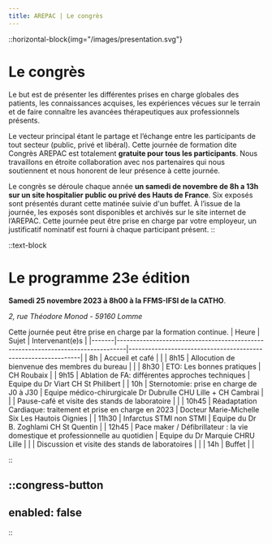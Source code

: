```yaml
---
title: AREPAC | Le congrès
---
```


::horizontal-block{img="/images/presentation.svg"}
# Le congrès

Le but est de présenter les différentes prises en charge globales des patients, les connaissances acquises, les expériences vécues sur le terrain et de faire connaître les avancées thérapeutiques aux professionnels présents. 

Le vecteur principal étant le partage et l’échange entre les participants de tout secteur (public, privé et libéral). Cette journée de formation dite Congrès AREPAC est totalement **gratuite pour tous les participants**. Nous travaillons en étroite collaboration avec nos partenaires qui nous soutiennent et nous honorent de leur présence à cette journée. 

Le congrès se déroule chaque année **un samedi de novembre de 8h a 13h sur un site hospitalier public ou privé des Hauts de France**. Six exposés sont présentés durant cette matinée suivie d'un buffet. À l’issue de la journée, les exposés sont disponibles et archivés sur le site internet de l’AREPAC. Cette journée peut être prise en charge par votre employeur, un justificatif nominatif est fourni à chaque participant présent.
::

::text-block
# Le programme 23e édition

**Samedi 25 novembre 2023 à 8h00 à la FFMS-IFSI de la CATHO**.

_2, rue Théodore Monod - 59160 Lomme_

Cette journée peut être prise en charge par la formation continue.
| Heure | Sujet                                                                           | Intervenant(e)s                                               |
|-------|---------------------------------------------------------------------------------|---------------------------------------------------------------|
| 8h    | Accueil et café                                                                 |                                                               |
| 8h15  | Allocution de bienvenue des membres du bureau                                   |                                                               |
| 8h30  | ETO: Les bonnes pratiques                                                       | CH Roubaix                                                    |
| 9h15  | Ablation de FA: différentes approches techniques                                | Equipe du Dr Viart CH St Philibert                            |
| 10h   | Sternotomie: prise en charge de J0 à J30                                        | Equipe médico-chirurgicale Dr Dubrulle CHU Lille + CH Cambrai |
|       | Pause-café et visite des stands de laboratoire                                  |                                                               |
| 10h45 | Réadaptation Cardiaque: traitement et prise en charge en 2023                   | Docteur Marie-Michelle Six Les Hautois Oignies                |
| 11h30 | Infarctus STMI non STMI                                                         | Equipe du Dr B. Zoghlami CH St Quentin                        |
| 12h45 | Pace maker / Défibrillateur : la vie domestique et professionnelle au quotidien | Equipe du Dr Marquie CHRU Lille                               |
|       | Discussion et visite des stands de laboratoires                                 |                                                               |
| 14h   | Buffet                                                                          |                                                               |

::

::congress-button
---
enabled: false
---
::
